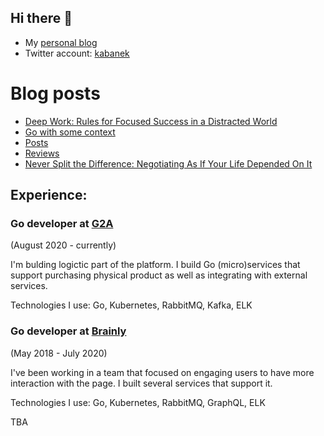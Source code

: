 ## Hi there 👋

- My [personal blog](https://developer20.com/)
- Twitter account: [kabanek](https://twitter.com/kabanek)

# Blog posts
<!-- BLOG-POST-LIST:START -->
- [Deep Work: Rules for Focused Success in a Distracted World](https://developer20.com/reviews/deep-work/)
- [Go with some context](https://developer20.com/go-context/)
- [Posts](https://developer20.com/post/)
- [Reviews](https://developer20.com/reviews/)
- [Never Split the Difference: Negotiating As If Your Life Depended On It](https://developer20.com/reviews/never-split-the-difference/)
<!-- BLOG-POST-LIST:END -->

## Experience:
### Go developer at [G2A](https://www.g2a.com/)
(August 2020 - currently)

I'm bulding logictic part of the platform. I build Go (micro)services that support purchasing physical product as well as integrating with external services.

Technologies I use: Go, Kubernetes, RabbitMQ, Kafka, ELK

### Go developer at [Brainly](https://brainly.com/)
(May 2018 - July 2020)

I've been working in a team that focused on engaging users to have more interaction with the page. I built several services that support it.

Technologies I use: Go, Kubernetes, RabbitMQ, GraphQL, ELK

TBA

